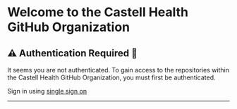 # Welcome to the Castell Health GitHub Organization

## :warning: Authentication Required 🛑

It seems you are not authenticated. To gain access to the repositories within the Castell Health GitHub Organization, you must first be authenticated.

Sign in using [single sign on](https://github.com/orgs/castell-health/sso)

---


